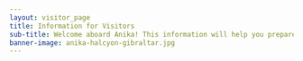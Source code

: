 ```yaml
---
layout: visitor_page
title: Information for Visitors 
sub-title: Welcome aboard Anika! This information will help you prepare for a few days sailing with us.
banner-image: anika-halcyon-gibraltar.jpg
---
```

